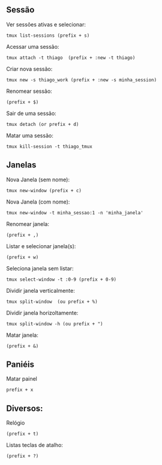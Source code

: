 ## Sessão

Ver sessões ativas e selecionar: 

    tmux list-sessions (prefix + s)
    
Acessar uma sessão:

    tmux attach -t thiago  (prefix + :new -t thiago)
    
Criar nova sessão:

    tmux new -s thiago_work (prefix + :new -s minha_session)

Renomear sessão: 

    (prefix + $)

Sair de uma sessão:

    tmux detach (or prefix + d)

Matar uma sessão:

    tmux kill-session -t thiago_tmux

## Janelas

Nova Janela (sem nome):
    
    tmux new-window (prefix + c)

Nova Janela (com nome):

    tmux new-window -t minha_sessao:1 -n 'minha_janela' 

Renomear janela:

    (prefix + ,)

Listar e selecionar janela(s): 

    (prefix + w)

Seleciona janela sem listar:

    tmux select-window -t :0-9 (prefix + 0-9)

Dividir janela verticalmente:

    tmux split-window  (ou prefix + %) 

Dividir janela horizoltamente:

    tmux split-window -h (ou prefix + ")

Matar janela:
   
    (prefix + &)
    
## Paniéis

Matar painel
   
    prefix + x
    
## Diversos:

Relógio

    (prefix + t)
    
Listas teclas de atalho:

    (prefix + ?)